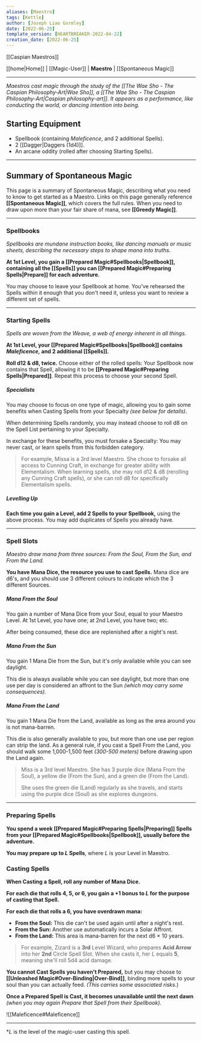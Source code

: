 ```yaml
---
aliases: [Maestro]
tags: [Kettle]
author: [Joseph Liao Gormley]
date: [2022-06-25]
template_version: [HEARTBREAKER-2022-04-22]
creation_date: [2022-06-25]
---
```

<!-- Home | Character Creation | --> [[Caspian Maestros]]
[[home|Home]] | [[Magic-User]] | **Maestro** | [[Spontaneous Magic]]
___
*Maestros cast magic through the study of the [[The Wae Sho - The Caspian Philosophy-Art|Wae Sho]], a [[The Wae Sho - The Caspian Philosophy-Art|Caspian philosophy-art]]. It appears as a performance, like conducting the world, or dancing intention into being.*

<!-- has taught them how to cast spells. Maestros are able to cast a greater number of increasingly powerful spells as they advance in arcane ability.*
-->
## Starting Equipment
- Spellbook (containing *Maleficence*, and 2 additional Spells).
- 2 [[Dagger|Daggers (1d4)]].
- An arcane oddity (rolled after choosing Starting Spells).
___
## Summary of Spontaneous Magic
This page is a summary of Spontaneous Magic, describing what you need to know to get started as a Maestro. Links on this page generally reference **[[Spontaneous Magic]]**, which covers the full rules. When you need to draw upon more than your fair share of mana, see **[[Greedy Magic]]**.
___
### Spellbooks
*Spellbooks are mundane instruction books, like dancing manuals or music sheets, describing the necessary steps to shape mana into truths.*

**At 1st Level, you gain a [[Prepared Magic#Spellbooks|Spellbook]], containing all the [[Spells]] you can [[Prepared Magic#Preparing Spells|Prepare]] for each adventure.**

You may choose to leave your Spellbook at home. You've rehearsed the Spells within it enough that you don't need it, unless you want to review a different set of spells.
___
### Starting Spells
*Spells are woven from the Weave, a web of energy inherent in all things.*

**At 1st Level, your [[Prepared Magic#Spellbooks|Spellbook]] contains *Maleficence,* and 2 additional [[Spells]].**

**Roll d12 & d8, twice.** Choose either of the rolled spells: Your Spellbook now contains that Spell, allowing it to be **[[Prepared Magic#Preparing Spells|Prepared]]**. Repeat this process to choose your second Spell.


##### Specialists
You may choose to focus on one type of magic, allowing you to gain some benefits when Casting Spells from your Specialty *(see below for details)*. 

When determining Spells randomly, you may instead choose to roll d8 on the Spell List pertaining to your Specialty.

In exchange for these benefits, you must forsake a Specialty: You may never cast, or learn spells from this forbidden category.

> For example, Missa is a 3rd level Maestro. She chose to forsake all access to Cunning Craft, in exchange for greater ability with Elementalism. When learning spells, she may roll d12 & d8 (rerolling any Cunning Craft spells), or she can roll d8 for specifically Elementalism spells.

##### Levelling Up
**Each time you gain a Level, add 2 Spells to your Spellbook,** using the above process. You may add duplicates of Spells you already have.

___
### Spell Slots
*Maestro draw mana from three sources: From the Soul, From the Sun, and From the Land.*

**You have Mana Dice, the resource you use to cast Spells.** Mana dice are d6's, and you should use 3 different colours to indicate which the 3 different Sources.

##### Mana From the Soul
You gain a number of Mana Dice from your Soul, equal to your Maestro Level. At 1st Level, you have one; at 2nd Level, you have two; etc.

After being consumed, these dice are replenished after a night's rest.

##### Mana From the Sun
You gain 1 Mana Die from the Sun, but it's only available while you can see daylight.

This die is always available while you can see daylight, but more than one use per day is considered an affront to the Sun *(which may carry some consequences).*

##### Mana From the Land
You gain 1 Mana Die from the Land, available as long as the area around you is not mana-barren.

This die is also generally available to you, but more than one use per region can strip the land. As a general rule, if you cast a Spell From the Land, you should walk some 1,000-1,500 feet *(300-500 meters)* before drawing upon the Land again.

> Miss is a 3rd level Maestro. She has 3 purple dice (Mana From the Soul), a yellow die (From the Sun), and a green die (From the Land).
> 
> She uses the green die (Land) regularly as she travels, and starts using the purple dice (Soul) as she explores dungeons.

___
### Preparing Spells
**You spend a week [[Prepared Magic#Preparing Spells|Preparing]] Spells from your [[Prepared Magic#Spellbooks|Spellbook]], usually before the adventure.**

**You may prepare up to $L$ Spells**, where $L$ is your Level in Maestro.

### Casting Spells

**When Casting a Spell, roll any number of Mana Dice.**

**For each die that rolls 4, 5, or 6, you gain a +1 bonus to $L$ for the purpose of casting that Spell.**

**For each die that rolls a 6, you have overdrawn mana:**
- **From the Soul:** This die can't be used again until after a night's rest.
- **From the Sun:** Another use automatically incurs a Solar Affront.
- **From the Land:** This area is mana-barren for the next d6 $\times$ 10 years.

> For example, Zizard is a **3rd** Level Wizard, who prepares **Acid Arrow** into her **2nd** Circle Spell Slot. When she casts it, her $L$ equals **5**, meaning she'll roll 5d4 acid damage.

**You cannot Cast Spells you haven't Prepared,** but you may choose to **[[Unleashed Magic#Over-Binding|Over-Bind]]**, binding more spells to your soul than you can actually feed. *(This carries some associated risks.*)

**Once a Prepared Spell is Cast, it becomes unavailable until the next dawn** *(when you may again Prepare that Spell from their Spellbook).*


![[Maleficence#Maleficence]]
___
*$L$ is the level of the magic-user casting this spell.
<!--*See also:* 
*References:*
*Source:* -->
<!-- Sources, read more, links, etc. -->
<!-- *Source: Entry by [[Mike Maxin]].* -->
<!-- Leave an empty line at the end, otherwise Exporter complains. -->
